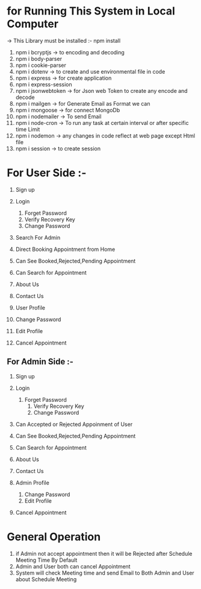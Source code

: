 # for Running This System in Local Computer 
-> This Library must be installed :- npm install

1) npm i bcryptjs -> to encoding and decoding
2) npm i body-parser
3) npm i cookie-parser
4) npm i dotenv -> to create and use environmental file in code
5) npm i express -> for create application
6) npm i express-session
7) npm i jsonwebtoken -> for Json web Token to create any encode and decode 
8) npm i mailgen -> for Generate Email as Format we can
9) npm i mongoose -> for connect MongoDb 
10) npm i nodemailer -> To send Email 
11) npm i node-cron -> To run any task at certain interval or after specific time Limit
12) npm i nodemon -> any changes in code reflect at web page except Html file
13) npm i session -> to create session

# For User Side :-

1) Sign up
2) Login
    1) Forget Password
    2) Verify Recovery Key 
    3) Change Password 

3) Search For Admin
4) Direct Booking Appointment from Home 
5) Can See Booked,Rejected,Pending Appointment
6) Can Search for Appointment
7) About Us
8) Contact Us
9)  User Profile
   1) Change Password
   2) Edit Profile

10) Cancel Appointment

## For Admin Side :-

1) Sign up
2) Login
    1) Forget Password
       1) Verify Recovery Key 
       2) Change Password 

3) Can Accepted or Rejected Appoinment of User
4) Can See Booked,Rejected,Pending Appointment
5) Can Search for Appointment
6) About Us
7) Contact Us
8) Admin Profile
   1) Change Password
   2) Edit Profile

9)  Cancel Appointment


# General Operation 

1) if Admin not accept appointment then it will be Rejected after Schedule Meeting Time By Default
2) Admin and User both can cancel Appointment 
3) System will check Meeting time and send Email to Both Admin and User about Schedule Meeting
